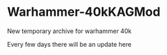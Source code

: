 # Warhammer-40kKAGMod
New temporary archive for warhammer 40k

Every few days there will be an update here
